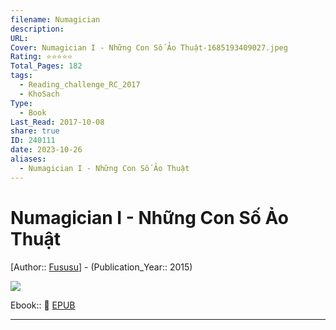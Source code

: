 ```yaml
---
filename: Numagician
description: 
URL: 
Cover: Numagician I - Những Con Số Ảo Thuật-1685193409027.jpeg
Rating: ⭐⭐⭐⭐⭐
Total_Pages: 182
tags:
  - Reading_challenge_RC_2017
  - KhoSach
Type:
  - Book
Last_Read: 2017-10-08
share: true
ID: 240111
date: 2023-10-26
aliases:
  - Numagician I - Những Con Số Ảo Thuật
---
```


# Numagician I - Những Con Số Ảo Thuật
[Author:: [Fususu](Fususu.md)] - (Publication_Year:: 2015)

![](https://i.imgur.com/sDz4Jhc.jpg)


Ebook:: 📘 [EPUB](https://onedrive.live.com/download?resid=E92BC60129512289%21166&authkey=!AOe4Q_9fXSQDMi4)


---
